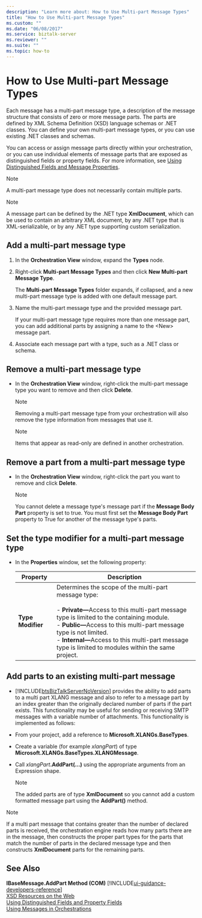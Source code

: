 ```yaml
---
description: "Learn more about: How to Use Multi-part Message Types"
title: "How to Use Multi-part Message Types"
ms.custom: ""
ms.date: "06/08/2017"
ms.service: biztalk-server
ms.reviewer: ""
ms.suite: ""
ms.topic: how-to
---
```

# How to Use Multi-part Message Types
Each message has a multi-part message type, a description of the message structure that consists of zero or more message parts. The parts are defined by XML Schema Definition (XSD) language schemas or .NET classes. You can define your own multi-part message types, or you can use existing .NET classes and schemas.  

 You can access or assign message parts directly within your orchestration, or you can use individual elements of message parts that are exposed as distinguished fields or property fields. For more information, see [Using Distinguished Fields and Message Properties](../core/using-distinguished-fields-and-property-fields.md).  

> [!NOTE]
>  A multi-part message type does not necessarily contain multiple parts.  

> [!NOTE]
>  A message part can be defined by the .NET type **XmlDocument**, which can be used to contain an arbitrary XML document, by any .NET type that is XML-serializable, or by any .NET type supporting custom serialization.  

## Add a multi-part message type  

1.  In the **Orchestration View** window, expand the **Types** node.  

2.  Right-click **Multi-part Message Types** and then click **New Multi-part Message Type**.  

     The **Multi-part Message Types** folder expands, if collapsed, and a new multi-part message type is added with one default message part.  

3.  Name the multi-part message type and the provided message part.  

     If your multi-part message type requires more than one message part, you can add additional parts by assigning a name to the \<New\> message part.  

4.  Associate each message part with a type, such as a .NET class or schema.  

## Remove a multi-part message type  

-   In the **Orchestration View** window, right-click the multi-part message type you want to remove and then click **Delete**.  

    > [!NOTE]
    >  Removing a multi-part message type from your orchestration will also remove the type information from messages that use it.  

    > [!NOTE]
    >  Items that appear as read-only are defined in another orchestration.  

## Remove a part from a multi-part message type  

-   In the **Orchestration View** window, right-click the part you want to remove and click **Delete**.  

    > [!NOTE]
    >  You cannot delete a message type's message part if the **Message Body Part** property is set to true. You must first set the **Message Body Part** property to True for another of the message type's parts.  

## Set the type modifier for a multi-part message type  

- In the **Properties** window, set the following property:  


  |     Property      |                                                                                                                                                                                        Description                                                                                                                                                                                         |
  |-------------------|--------------------------------------------------------------------------------------------------------------------------------------------------------------------------------------------------------------------------------------------------------------------------------------------------------------------------------------------------------------------------------------------|
  | **Type Modifier** | Determines the scope of the multi-part message type:<br /><br /> -   <strong>Private—</strong>Access to this multi-part message type is limited to the containing module.<br />-   <strong>Public—</strong>Access to this multi-part message type is not limited.<br />-   <strong>Internal—</strong>Access to this multi-part message type is limited to modules within the same project. |

## Add parts to an existing multi-part message  

- [!INCLUDE[btsBizTalkServerNoVersion](../includes/btsbiztalkservernoversion-md.md)] provides the ability to add parts to a multi part XLANG message and also to refer to a message part by an index greater than the originally declared number of parts if the part exists. This functionality may be useful for sending or receiving SMTP messages with a variable number of attachments. This functionality is implemented as follows:  

- From your project, add a reference to **Microsoft.XLANGs.BaseTypes**.  

- Create a variable (for example *xlangPart*) of type **Microsoft.XLANGs.BaseTypes.XLANGMessage**.  

- Call <em>xlangPart</em>**.AddPart(…)** using the appropriate arguments from an Expression shape.  

  > [!NOTE]
  >  The added parts are of type **XmlDocument** so you cannot add a custom formatted message part using the **AddPart()** method.  

> [!NOTE]
>  If a multi part message that contains greater than the number of declared parts is received, the orchestration engine reads how many parts there are in the message, then constructs the proper part types for the parts that match the number of parts in the declared message type and then constructs **XmlDocument** parts for the remaining parts.  

## See Also  
 **IBaseMessage.AddPart Method (COM)** [!INCLUDE[ui-guidance-developers-reference](../includes/ui-guidance-developers-reference.md)]  
 [XSD Resources on the Web](../core/xsd-resources-on-the-web.md)   
 [Using Distinguished Fields and Property Fields](../core/using-distinguished-fields-and-property-fields.md)   
 [Using Messages in Orchestrations](../core/using-messages-in-orchestrations.md)

